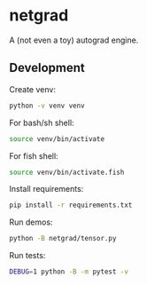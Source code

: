 # netgrad

A (not even a toy) autograd engine.


## Development

Create venv:
```bash
python -v venv venv
```

For bash/sh shell:
```bash
source venv/bin/activate
```

For fish shell:
```bash
source venv/bin/activate.fish
```

Install requirements:
```bash
pip install -r requirements.txt
```

Run demos:
```bash
python -B netgrad/tensor.py
```

Run tests:
```bash
DEBUG=1 python -B -m pytest -v
```
